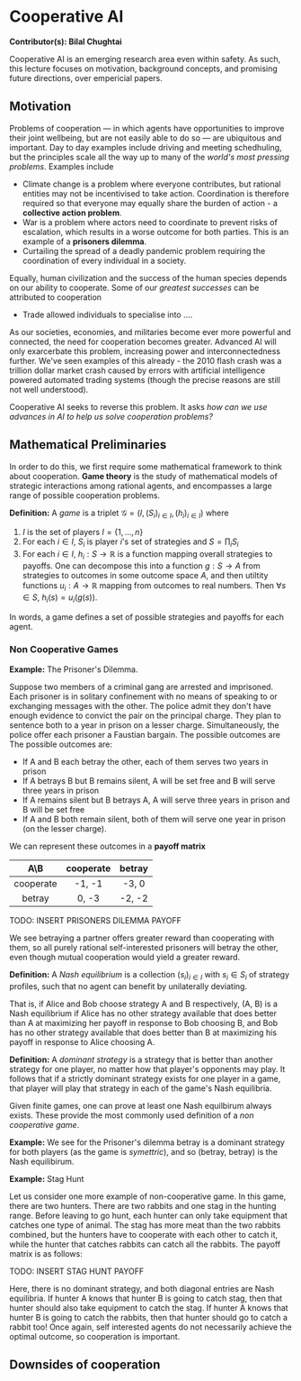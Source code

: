 # Cooperative AI
**Contributor(s): Bilal Chughtai**

Cooperative AI is an emerging research area even within safety. As such, this lecture focuses on motivation, background concepts, and promising future directions, over empericial papers.

## Motivation

Problems of cooperation — in which agents have opportunities to improve their joint wellbeing, but are not easily able to do so — are ubiquitous and important. Day to day examples include driving and meeting schedhuling, but the principles scale all the way up to many of the *world's most pressing problems*. Examples include
* Climate change is a problem where everyone contributes, but rational entities may not be incentivised to take action. Coordination is therefore required so that everyone may equally share the burden of action - a **collective action problem**.
* War is a problem where actors need to coordinate to prevent risks of escalation, which results in a worse outcome for both parties. This is an example of a **prisoners dilemma**.
* Curtailing the spread of a deadly pandemic problem requiring the coordination of every individual in a society.

Equally, human civilization and the success of the human species depends on our ability to cooperate. Some of our *greatest successes* can be attributed to cooperation
* Trade allowed individuals to specialise into ....
  
As our societies, economies, and militaries become ever more powerful and connected, the need for cooperation becomes greater. Advanced AI will only exarcerbate this problem, increasing power and interconnectedness further. We've seen examples of this already - the 2010 flash crash was a trillion dollar market crash caused by errors with artificial intelligence powered automated trading systems (though the precise reasons are still not well understood).

Cooperative AI seeks to reverse this problem. It asks *how can we use advances in AI to help us solve cooperation problems?*



## Mathematical Preliminaries

In order to do this, we first require some mathematical framework to think about cooperation. **Game theory** is the study of mathematical models of strategic interactions among rational agents, and encompasses a large range of possible cooperation problems.

**Definition:** A *game* is a triplet $\mathcal{G} = \left(I, (S_i)_{i\in I}, (h_i)_{i\in I}\right)$ where

1. $I$ is the set of players $I=\{1,...,n\}$
2. For each $i\in I$, $S_i$ is player $i$'s set of strategies and $S=\prod_i S_i$
3. For each $i\in I$, $h_i: S\rightarrow \mathbb{R}$ is a function mapping overall strategies to payoffs. One can decompose this into a function $g: S\rightarrow A$ from strategies to outcomes in some outcome space $A$, and then utiltity functions $u_i: A \rightarrow \mathbb{R}$ mapping from outcomes to real numbers. Then $\forall s\in S$, $h_i(s) = u_i (g(s))$.

In words, a game defines a set of possible strategies and payoffs for each agent.

### Non Cooperative Games

**Example:** The Prisoner's Dilemma. 

Suppose two members of a criminal gang are arrested and imprisoned. Each prisoner is in solitary confinement with no means of speaking to or exchanging messages with the other. The police admit they don't have enough evidence to convict the pair on the principal charge. They plan to sentence both to a year in prison on a lesser charge. Simultaneously, the police offer each prisoner a Faustian bargain. The possible outcomes are
The possible outcomes are:
* If A and B each betray the other, each of them serves two years in prison
* If A betrays B but B remains silent, A will be set free and B will serve three years in prison
* If A remains silent but B betrays A, A will serve three years in prison and B will be set free
* If A and B both remain silent, both of them will serve one year in prison (on the lesser charge).

We can represent these outcomes in a **payoff matrix**

|    A\B    	| cooperate 	| betray 	|
|:---------:	|:---------:	|:------:	|
| cooperate 	|   -1, -1  	|  -3, 0 	|
|   betray  	|   0, -3   	| -2, -2 	|

TODO: INSERT PRISONERS DILEMMA PAYOFF

We see betraying a partner offers greater reward than cooperating with them, so all purely rational self-interested prisoners will betray the other, even though mutual cooperation would yield a greater reward. 

**Definition:** A *Nash equilibrium* is a collection $(s_i)_{i\in I}$ with $s_i \in S_i$ of strategy profiles, such that no agent can benefit by unilaterally deviating.

That is, if Alice and Bob choose strategy A and B respectively, (A, B) is a Nash equilibrium if Alice has no other strategy available that does better than A at maximizing her payoff in response to Bob choosing B, and Bob has no other strategy available that does better than B at maximizing his payoff in response to Alice choosing A. 

**Definition:** A *dominant strategy* is a strategy that is better than another strategy for one player, no matter how that player's opponents may play. It follows that if a strictly dominant strategy exists for one player in a game, that player will play that strategy in each of the game's Nash equilibria.

Given finite games, one can prove at least one Nash equilbirum always exists. These provide the most commonly used definition of a *non cooperative game*.

**Example:** We see for the Prisoner's dilemma betray is a dominant strategy for both players (as the game is *symettric*), and so (betray, betray) is the Nash equilibirum. 

**Example:** Stag Hunt

Let us consider one more example of non-cooperative game. In this game, there are two hunters. There are two rabbits and one stag in the hunting range. Before leaving to go hunt, each hunter can only take equipment that catches one type of animal. The stag has more meat than the two rabbits combined, but the hunters have to cooperate with each other to catch it, while the hunter that catches rabbits can catch all the rabbits. The payoff matrix is as follows:

TODO: INSERT STAG HUNT PAYOFF

Here, there is no dominant strategy, and both diagonal entries are Nash equilibria. If hunter A knows that hunter B is going to catch stag, then that hunter should also take equipment to catch the stag. If hunter A knows that hunter B is going to catch the rabbits, then that hunter should go to catch a rabbit too! Once again, self interested agents do not necessarily achieve the optimal outcome, so cooperation is important.





## Downsides of cooperation